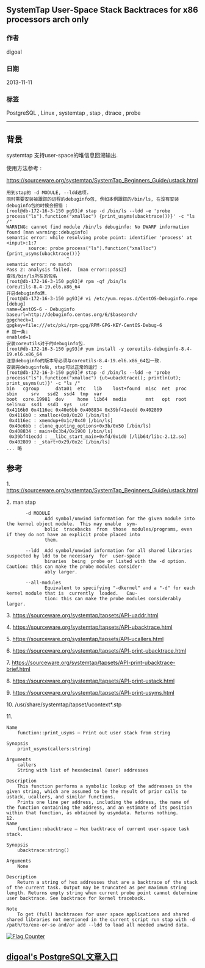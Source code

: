## SystemTap User-Space Stack Backtraces for x86 processors arch only   
                                                                                             
### 作者                                                                                         
digoal                                                                                           
                                                                                       
### 日期                                                                                                          
2013-11-11                                                                                    
                                                                                        
### 标签                                                                                       
PostgreSQL , Linux , systemtap , stap , dtrace , probe                                                                                        
                                                                                                                         
----                                                                                                 
                                                                                                                                     
## 背景          
systemtap 支持user-space的堆信息回溯输出.  
  
  
使用方法参考 :   
  
https://sourceware.org/systemtap/SystemTap_Beginners_Guide/ustack.html  
  
```  
用到stap的 -d MODULE, --ldd选项.  
同时需要安装被跟踪的进程的debuginfo包, 例如本例跟踪的/bin/ls, 在没有安装debuginfo包的时候会报错 :   
[root@db-172-16-3-150 pg93]# stap -d /bin/ls --ldd -e 'probe process("ls").function("xmalloc") {print_usyms(ubacktrace())}' -c "ls /"  
WARNING: cannot find module /bin/ls debuginfo: No DWARF information found [man warning::debuginfo]  
semantic error: while resolving probe point: identifier 'process' at <input>:1:7  
        source: probe process("ls").function("xmalloc") {print_usyms(ubacktrace())}  
                      ^  
semantic error: no match  
Pass 2: analysis failed.  [man error::pass2]  
查找/bin/ls所在的包名  
[root@db-172-16-3-150 pg93]# rpm -qf /bin/ls  
coreutils-8.4-19.el6.x86_64  
开启debuginfo源.  
[root@db-172-16-3-150 pg93]# vi /etc/yum.repos.d/CentOS-Debuginfo.repo  
[debug]  
name=CentOS-6 - Debuginfo  
baseurl=http://debuginfo.centos.org/6/$basearch/  
gpgcheck=1  
gpgkey=file:///etc/pki/rpm-gpg/RPM-GPG-KEY-CentOS-Debug-6  
# 加一条:  
enabled=1  
安装coreutils对于的debuginfo包.  
[root@db-172-16-3-150 pg93]# yum install -y coreutils-debuginfo-8.4-19.el6.x86_64  
注意debuginfo的版本号必须与coreutils-8.4-19.el6.x86_64包一致.  
安装完debuginfo后, stap可以正常的运行 :   
[root@db-172-16-3-150 pg93]# stap -d /bin/ls --ldd -e 'probe process("ls").function("xmalloc") {ut=ubacktrace(); println(ut); print_usyms(ut)}' -c "ls /"  
bin   cgroup      data01  etc   lib    lost+found  misc  net  proc  sbin     srv   ssd2  ssd4  tmp  var  
boot  core.19981  dev     home  lib64  media       mnt   opt  root  selinux  ssd1  ssd3  sys   usr  
0x4116b0 0x4116ec 0x40e6bb 0x408834 0x39bf41ecdd 0x402809  
 0x4116b0 : xmalloc+0x0/0x20 [/bin/ls]  
 0x4116ec : xmemdup+0x1c/0x40 [/bin/ls]  
 0x40e6bb : clone_quoting_options+0x3b/0x50 [/bin/ls]  
 0x408834 : main+0x3b4/0x1900 [/bin/ls]  
 0x39bf41ecdd : __libc_start_main+0xfd/0x1d0 [/lib64/libc-2.12.so]  
 0x402809 : _start+0x29/0x2c [/bin/ls]  
... 略  
```  
  
## 参考  
1\. https://sourceware.org/systemtap/SystemTap_Beginners_Guide/ustack.html  
  
2\. man stap  
  
```  
       -d MODULE  
              Add symbol/unwind information for the given module into the kernel object module.  This may enable  sym-  
              bolic  tracebacks  from  those  modules/programs, even if they do not have an explicit probe placed into  
              them.  
  
       --ldd  Add symbol/unwind information for all shared libraries suspected by ldd to be necessary  for  user-space  
              binaries  being  probe or listed with the -d option.  Caution: this can make the probe modules consider-  
              ably larger.  
  
       --all-modules  
              Equivalent to specifying "-dkernel" and a "-d" for each kernel module that is  currently  loaded.   Cau-  
              tion: this can make the probe modules considerably larger.  
```  
  
3\. https://sourceware.org/systemtap/tapsets/API-uaddr.html  
  
4\. https://sourceware.org/systemtap/tapsets/API-ubacktrace.html  
  
5\. https://sourceware.org/systemtap/tapsets/API-ucallers.html  
  
6\. https://sourceware.org/systemtap/tapsets/API-print-ubacktrace.html  
  
7\. https://sourceware.org/systemtap/tapsets/API-print-ubacktrace-brief.html  
  
8\. https://sourceware.org/systemtap/tapsets/API-print-ustack.html  
  
9\. https://sourceware.org/systemtap/tapsets/API-print-usyms.html  
  
10\. /usr/share/systemtap/tapset/ucontext*.stp  
  
11\.   
  
```  
Name  
    function::print_usyms — Print out user stack from string  
  
Synopsis  
    print_usyms(callers:string)  
  
Arguments  
    callers  
    String with list of hexadecimal (user) addresses  
  
Description  
    This function performs a symbolic lookup of the addresses in the given string, which are assumed to be the result of prior calls to ustack, ucallers, and similar functions.  
    Prints one line per address, including the address, the name of the function containing the address, and an estimate of its position within that function, as obtained by usymdata. Returns nothing.  
12.   
Name  
    function::ubacktrace — Hex backtrace of current user-space task stack.  
  
Synopsis  
    ubacktrace:string()  
  
Arguments  
    None  
  
Description  
    Return a string of hex addresses that are a backtrace of the stack of the current task. Output may be truncated as per maximum string length. Returns empty string when current probe point cannot determine user backtrace. See backtrace for kernel traceback.  
  
Note  
    To get (full) backtraces for user space applications and shared shared libraries not mentioned in the current script run stap with -d /path/to/exe-or-so and/or add --ldd to load all needed unwind data.  
```  
    
  
<a rel="nofollow" href="http://info.flagcounter.com/h9V1"  ><img src="http://s03.flagcounter.com/count/h9V1/bg_FFFFFF/txt_000000/border_CCCCCC/columns_2/maxflags_12/viewers_0/labels_0/pageviews_0/flags_0/"  alt="Flag Counter"  border="0"  ></a>  
  
  
  
  
## [digoal's PostgreSQL文章入口](https://github.com/digoal/blog/blob/master/README.md "22709685feb7cab07d30f30387f0a9ae")
  
